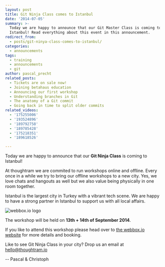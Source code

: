 ```yaml
---
layout: post
title: Git Ninja Class comes to Istanbul
date: '2014-07-05'
summary: >-
  Today we are happy to announce that our Git Master Class is coming to
  Istanbul! Read everything about this event in this announcement.
redirect_from:
  - posts/git-ninya-class-comes-to-istanbul/
categories:
  - announcements
tags:
  - training
  - announcements
  - git
author: pascal_precht
related_posts:
  - Tickets are on sale now!
  - Joining betahaus education
  - Announcing our first workshop
  - Understanding branches in Git
  - The anatomy of a Git commit
  - Going back in time to split older commits
related_videos:
  - '175255006'
  - '193524896'
  - '189792758'
  - '189785428'
  - '175218351'
  - '189618526'

---
```


Today we are happy to announce that our **Git Ninja Class** is coming to Istanbul!

At thoughtram we are commited to run workshops online and offline. Every once in a while we try to bring our offline workshops to a new city. Yes, we love chats and hangouts as well but we also value being physically in one room together. 

Istanbul is the largest city in Turkey with a vibrant tech scene. We are happy to have a strong partner in Istanbul to support us with all local affairs.

<img alt="webbox.io logo" style="max-width: 250px;" src="http://webbox.io/images/logo/logo-250px.png">

The workshop will be held on **13th + 14th of September 2014**.

If you like to attend this workshop please head over to [the webbox.io website](http://webbox.io/workshops/git-ninja/) for more details and booking.

Like to see Git Ninja Class in your city? Drop us an email at hello@thoughtram.io

-- Pascal & Christoph
